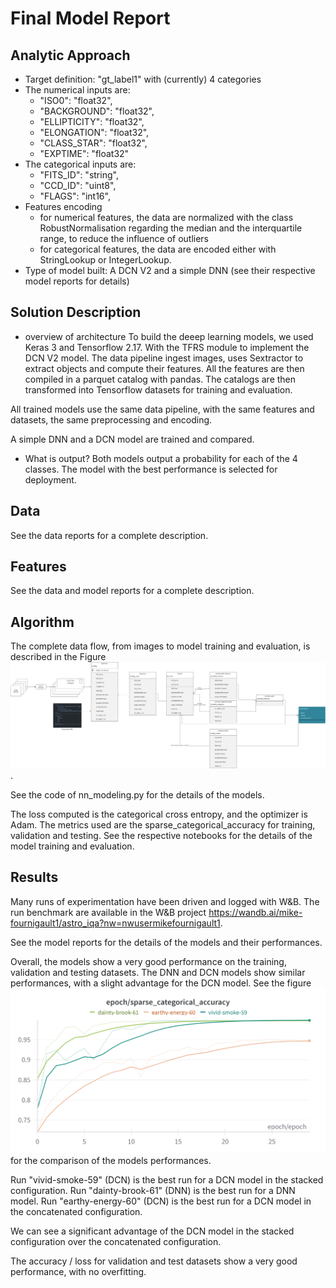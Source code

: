 # Final Model Report

## Analytic Approach
* Target definition: "gt_label1" with (currently) 4 categories
* The numerical inputs are:
	* "ISO0": "float32",
    * "BACKGROUND": "float32",
    * "ELLIPTICITY": "float32",
    * "ELONGATION": "float32",
    * "CLASS_STAR": "float32",
    * "EXPTIME": "float32"
* The categorical inputs are:
	* "FITS_ID": "string",
    * "CCD_ID": "uint8",
    * "FLAGS": "int16",
* Features encoding
	* for numerical features, the data are normalized with the class RobustNormalisation regarding the median and the interquartile range, to reduce the influence of outliers
	* for categorical features, the data are encoded either with StringLookup or IntegerLookup.
* Type of model built: A DCN V2 and a simple DNN (see their respective model reports for details)

## Solution Description
* overview of architecture
To build the deeep learning models, we used Keras 3 and Tensorflow 2.17. With the TFRS module to implement the DCN V2 model.
The data pipeline ingest images, uses Sextractor to extract objects and compute their features. All the features are then compiled in a parquet catalog with pandas.
The catalogs are then transformed into Tensorflow datasets for training and evaluation.

All trained models use the same data pipeline, with the same features and datasets, the same preprocessing and encoding.

A simple DNN and a DCN model are trained and compared.

* What is output?
Both models output a probability for each of the 4 classes. The model with the best performance is selected for deployment.

## Data
See the data reports for a complete description.

## Features
See the data and model reports for a complete description.

## Algorithm

The complete data flow, from images to model training and evaluation, is described in the Figure ![Data Flow](complete_data_flow.png).


See the code of nn_modeling.py for the details of the models.

The loss computed is the categorical cross entropy, and the optimizer is Adam.
The metrics used are the sparse_categorical_accuracy for training, validation and testing.
See the respective notebooks for the details of the model training and evaluation.


## Results

Many runs of experimentation have been driven and logged with W&B.
The run benchmark are available in the W&B project https://wandb.ai/mike-fournigault1/astro_iqa?nw=nwusermikefournigault1.

See the model reports for the details of the models and their performances.

Overall, the models show a very good performance on the training, validation and testing datasets.
The DNN and DCN models show similar performances, with a slight advantage for the DCN model.
See the figure !["DCN vs DNN"](dnn_dcn_comparison.png) for the comparison of the models performances.

Run "vivid-smoke-59" (DCN) is the best run for a DCN model in the stacked configuration.
Run "dainty-brook-61" (DNN) is the best run for a DNN model.
Run "earthy-energy-60" (DCN) is the best run for a DCN model in the concatenated configuration.

We can see a significant advantage of the DCN model in the stacked configuration over the concatenated configuration.

The accuracy / loss for validation and test datasets show a very good performance, with no overfitting.

